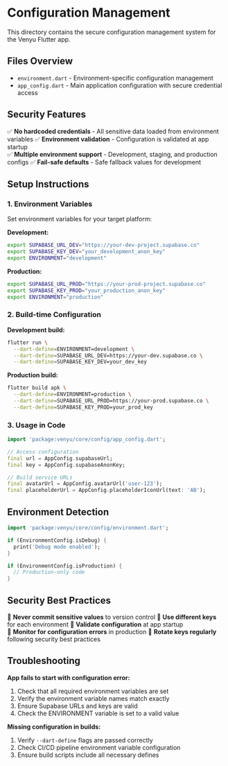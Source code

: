 # Configuration Management

This directory contains the secure configuration management system for the Venyu Flutter app.

## Files Overview

- `environment.dart` - Environment-specific configuration management
- `app_config.dart` - Main application configuration with secure credential access

## Security Features

✅ **No hardcoded credentials** - All sensitive data loaded from environment variables
✅ **Environment validation** - Configuration is validated at app startup  
✅ **Multiple environment support** - Development, staging, and production configs
✅ **Fail-safe defaults** - Safe fallback values for development

## Setup Instructions

### 1. Environment Variables

Set environment variables for your target platform:

**Development:**
```bash
export SUPABASE_URL_DEV="https://your-dev-project.supabase.co"
export SUPABASE_KEY_DEV="your_development_anon_key"
export ENVIRONMENT="development"
```

**Production:**
```bash
export SUPABASE_URL_PROD="https://your-prod-project.supabase.co" 
export SUPABASE_KEY_PROD="your_production_anon_key"
export ENVIRONMENT="production"
```

### 2. Build-time Configuration

**Development build:**
```bash
flutter run \
  --dart-define=ENVIRONMENT=development \
  --dart-define=SUPABASE_URL_DEV=https://your-dev.supabase.co \
  --dart-define=SUPABASE_KEY_DEV=your_dev_key
```

**Production build:**
```bash
flutter build apk \
  --dart-define=ENVIRONMENT=production \
  --dart-define=SUPABASE_URL_PROD=https://your-prod.supabase.co \
  --dart-define=SUPABASE_KEY_PROD=your_prod_key
```

### 3. Usage in Code

```dart
import 'package:venyu/core/config/app_config.dart';

// Access configuration
final url = AppConfig.supabaseUrl;
final key = AppConfig.supabaseAnonKey;

// Build service URLs
final avatarUrl = AppConfig.avatarUrl('user-123');
final placeholderUrl = AppConfig.placeholderIconUrl(text: 'AB');
```

## Environment Detection

```dart
import 'package:venyu/core/config/environment.dart';

if (EnvironmentConfig.isDebug) {
  print('Debug mode enabled');
}

if (EnvironmentConfig.isProduction) {
  // Production-only code
}
```

## Security Best Practices

🔐 **Never commit sensitive values** to version control
🔐 **Use different keys** for each environment
🔐 **Validate configuration** at app startup  
🔐 **Monitor for configuration errors** in production
🔐 **Rotate keys regularly** following security best practices

## Troubleshooting

**App fails to start with configuration error:**
1. Check that all required environment variables are set
2. Verify the environment variable names match exactly
3. Ensure Supabase URLs and keys are valid
4. Check the ENVIRONMENT variable is set to a valid value

**Missing configuration in builds:**
1. Verify `--dart-define` flags are passed correctly
2. Check CI/CD pipeline environment variable configuration
3. Ensure build scripts include all necessary defines